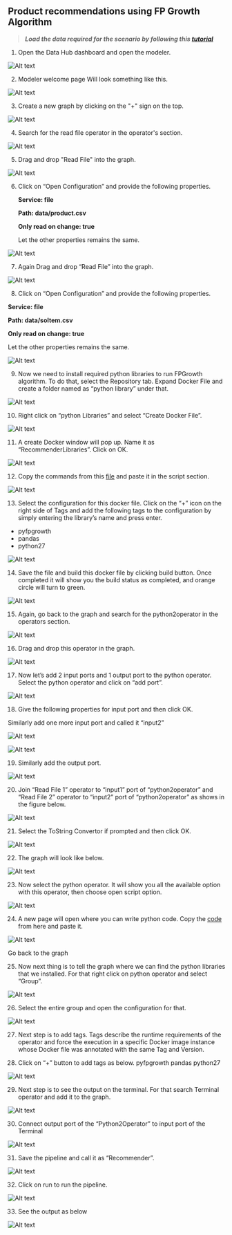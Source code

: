 

## Product recommendations using FP Growth Algorithm

> <b><i> Load the data required for the scenario by following this [tutorial](https://github.wdf.sap.corp/refapps/datahub-dine/blob/master/tutorials/loading%20of%20data/README.md) </i> </b>

1. Open the Data Hub dashboard and open the modeler.

  ![Alt text](./images/1.jpg "Optional title")


2. Modeler welcome page Will look something like this.

  ![Alt text](./images/2.jpg "Optional title")


3. Create a new graph by clicking on the "+" sign on the top.

  ![Alt text](./images/3.jpg "Optional title")


4. Search for the read file operator in the operator's section.

  ![Alt text](./images/4.jpg "Optional title")


5. Drag and drop "Read File" into the graph.

  ![Alt text](./images/5.jpg "Optional title")


6. Click on “Open Configuration” and provide the following properties.

    <b>Service: file</b>
    
    <b>Path: data/product.csv</b>
    
    <b>Only read on change: true</b>

    Let the other properties remains the same.
    
  ![Alt text](./images/6.jpg "Optional title")
    
    
7. Again Drag and drop “Read File” into the graph.

  ![Alt text](./images/7.jpg "Optional title")


8. Click on “Open Configuration” and provide the following properties.

  <b>Service: file</b>
  
  <b>Path: data/soItem.csv</b>
  
  <b>Only read on change: true</b>
  
  Let the other properties remains the same.

  ![Alt text](./images/8.jpg "Optional title")


9. Now we need to install required python libraries to run FPGrowth algorithm. To do that, select the Repository tab. Expand Docker File and create a folder named as “python library” under that.

  ![Alt text](./images/9.jpg "Optional title")


10. Right click on “python Libraries” and select “Create Docker File”.

  ![Alt text](./images/10.jpg "Optional title")


11. A create Docker window will pop up. Name it as “RecommenderLibraries”. Click on OK.

  ![Alt text](./images/11.jpg "Optional title")


12. Copy the commands from this [file](./dockerfile ) and paste it in the script section.

  ![Alt text](./images/12.jpg "Optional title")


13. Select the configuration for this docker file. Click on the “+” icon on the right side of Tags and add the following tags to the configuration by simply entering the library’s name and press enter.

-	pyfpgrowth
-	pandas
-	python27

  ![Alt text](./images/13.jpg "Optional title")


14. Save the file and build this docker file by clicking build button.  Once completed it will show you the build status as completed, and orange circle will turn to green.

  ![Alt text](./images/14.jpg "Optional title")


15. Again, go back to the graph and search for the python2operator in the operators section.

  ![Alt text](./images/15.jpg "Optional title")


16. Drag and drop this operator in the graph.

  ![Alt text](./images/16.jpg "Optional title")


17. Now let’s add 2 input ports and 1 output port to the python operator. Select the python operator and click on “add port”.

  ![Alt text](./images/17.jpg "Optional title")


18. Give the following properties for input port and then click OK.

  Similarly add one more input port and called it “input2”

  ![Alt text](./images/18.jpg "Optional title")

  ![Alt text](./images/19.jpg "Optional title")


19. Similarly add the output port.

  ![Alt text](./images/20.jpg "Optional title")


20. Join “Read File 1” operator to “input1” port of “python2operator” and
“Read File 2” operator to “input2” port of “python2operator” as shows in the figure below.

  ![Alt text](./images/21.jpg "Optional title")


21. Select the ToString Convertor if prompted and then click OK.

  ![Alt text](./images/22.jpg "Optional title")


22. The graph will look like below.

  ![Alt text](./images/23.jpg "Optional title")


23. Now select the python operator. It will show you all the available option with this operator, then choose open script option.

  ![Alt text](./images/24.jpg "Optional title")


24. A new page will open where you can write python code. Copy the [code](./code%20snippets/FPGrowthAlgorithm.py) from here and paste it.

  ![Alt text](./images/25.jpg "Optional title")
  
  Go back to the graph


25. Now next thing is to tell the graph where we can find the python libraries that we installed. For that right click on python operator and select “Group”.

  ![Alt text](./images/26.jpg "Optional title")


26. Select the entire group and open the configuration for that.

  ![Alt text](./images/27.jpg "Optional title")

27. Next step is to add tags. Tags describe the runtime requirements of the operator and force the execution in a specific Docker image instance whose Docker file was annotated with the same Tag and Version.


28. Click on “+” button to add tags as below.
pyfpgrowth
pandas
python27

  ![Alt text](./images/28.jpg "Optional title")


29. Next step is to see the output on the terminal. For that search Terminal operator and add it to the graph.

  ![Alt text](./images/29.jpg "Optional title")


30. Connect output port of the “Python2Operator” to input port of the Terminal

  ![Alt text](./images/30.jpg "Optional title")


31. Save the pipeline and call it as “Recommender”.

  ![Alt text](./images/31.jpg "Optional title")


32. Click on run to run the pipeline.

  ![Alt text](./images/32.jpg "Optional title")


33. See the output as below

  ![Alt text](./images/33.jpg "Optional title")



